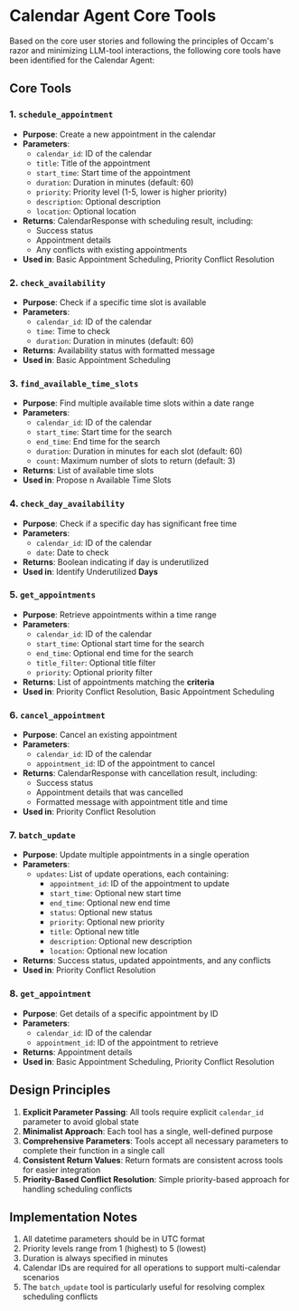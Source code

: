# Calendar Agent Core Tools

Based on the core user stories and following the principles of Occam's razor and minimizing LLM-tool interactions, the following core tools have been identified for the Calendar Agent:

## Core Tools

### 1. `schedule_appointment`
- **Purpose**: Create a new appointment in the calendar
- **Parameters**:
  - `calendar_id`: ID of the calendar
  - `title`: Title of the appointment
  - `start_time`: Start time of the appointment
  - `duration`: Duration in minutes (default: 60)
  - `priority`: Priority level (1-5, lower is higher priority)
  - `description`: Optional description
  - `location`: Optional location
- **Returns**: CalendarResponse with scheduling result, including:
  - Success status
  - Appointment details
  - Any conflicts with existing appointments
- **Used in**: Basic Appointment Scheduling, Priority Conflict Resolution

### 2. `check_availability`
- **Purpose**: Check if a specific time slot is available
- **Parameters**:
  - `calendar_id`: ID of the calendar
  - `time`: Time to check
  - `duration`: Duration in minutes (default: 60)
- **Returns**: Availability status with formatted message
- **Used in**: Basic Appointment Scheduling

### 3. `find_available_time_slots`
- **Purpose**: Find multiple available time slots within a date range
- **Parameters**:
  - `calendar_id`: ID of the calendar
  - `start_time`: Start time for the search
  - `end_time`: End time for the search
  - `duration`: Duration in minutes for each slot (default: 60)
  - `count`: Maximum number of slots to return (default: 3)
- **Returns**: List of available time slots
- **Used in**: Propose n Available Time Slots

### 4. `check_day_availability`
- **Purpose**: Check if a specific day has significant free time
- **Parameters**:
  - `calendar_id`: ID of the calendar
  - `date`: Date to check
- **Returns**: Boolean indicating if day is underutilized
- **Used in**: Identify Underutilized **Days**

### 5. `get_appointments`
- **Purpose**: Retrieve appointments within a time range
- **Parameters**:
  - `calendar_id`: ID of the calendar
  - `start_time`: Optional start time for the search
  - `end_time`: Optional end time for the search
  - `title_filter`: Optional title filter
  - `priority`: Optional priority filter
- **Returns**: List of appointments matching the **criteria**
- **Used in**: Priority Conflict Resolution, Basic Appointment Scheduling

### 6. `cancel_appointment`
- **Purpose**: Cancel an existing appointment
- **Parameters**:
  - `calendar_id`: ID of the calendar
  - `appointment_id`: ID of the appointment to cancel
- **Returns**: CalendarResponse with cancellation result, including:
  - Success status
  - Appointment details that was cancelled
  - Formatted message with appointment title and time
- **Used in**: Priority Conflict Resolution

### 7. `batch_update`
- **Purpose**: Update multiple appointments in a single operation
- **Parameters**:
  - `updates`: List of update operations, each containing:
    - `appointment_id`: ID of the appointment to update
    - `start_time`: Optional new start time
    - `end_time`: Optional new end time
    - `status`: Optional new status
    - `priority`: Optional new priority
    - `title`: Optional new title
    - `description`: Optional new description
    - `location`: Optional new location
- **Returns**: Success status, updated appointments, and any conflicts
- **Used in**: Priority Conflict Resolution

### 8. `get_appointment`
- **Purpose**: Get details of a specific appointment by ID
- **Parameters**:
  - `calendar_id`: ID of the calendar
  - `appointment_id`: ID of the appointment to retrieve
- **Returns**: Appointment details
- **Used in**: Basic Appointment Scheduling, Priority Conflict Resolution

## Design Principles

1. **Explicit Parameter Passing**: All tools require explicit `calendar_id` parameter to avoid global state
2. **Minimalist Approach**: Each tool has a single, well-defined purpose
3. **Comprehensive Parameters**: Tools accept all necessary parameters to complete their function in a single call
4. **Consistent Return Values**: Return formats are consistent across tools for easier integration
5. **Priority-Based Conflict Resolution**: Simple priority-based approach for handling scheduling conflicts

## Implementation Notes

1. All datetime parameters should be in UTC format
2. Priority levels range from 1 (highest) to 5 (lowest)
3. Duration is always specified in minutes
4. Calendar IDs are required for all operations to support multi-calendar scenarios
5. The `batch_update` tool is particularly useful for resolving complex scheduling conflicts
